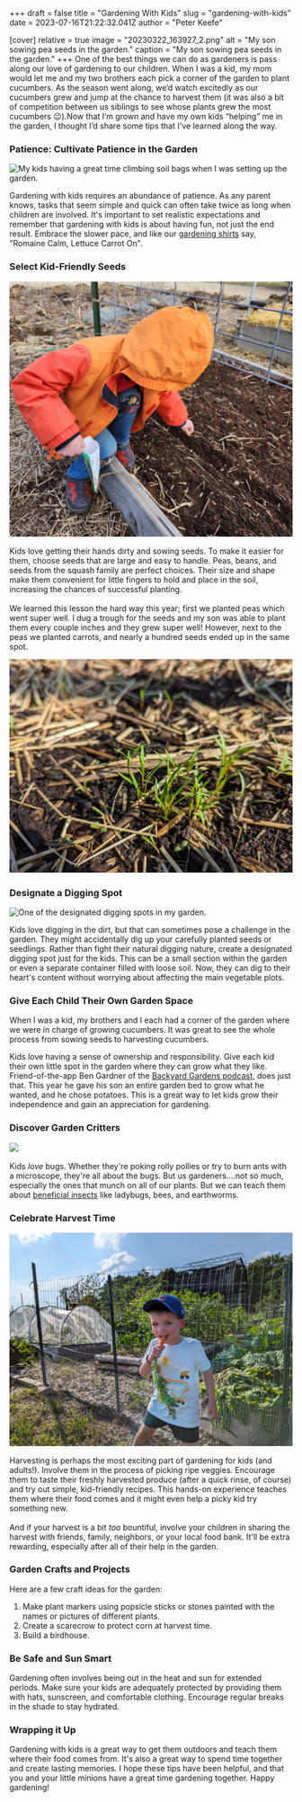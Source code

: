 +++
draft = false
title = "Gardening With Kids"
slug = "gardening-with-kids"
date = 2023-07-16T21:22:32.041Z
author = "Peter Keefe"


[cover]
relative = true
image = "20230322_163927_2.png"
alt = "My son sowing pea seeds in the garden."
caption = "My son sowing pea seeds in the garden."
+++
One of the best things we can do as gardeners is pass along our love of gardening to our children. When I was a kid, my mom would let me and my two brothers each pick a corner of the garden to plant cucumbers. As the season went along, we’d watch excitedly as our cucumbers grew and jump at the chance to harvest them (it was also a bit of competition between us siblings to see whose plants grew the most cucumbers 😉).Now that I’m grown and have my own kids “helping” me in the garden, I thought I’d share some tips that I've learned along the way.

### Patience: Cultivate Patience in the Garden

![My kids having a great time climbing soil bags when I was setting up the garden.](pxl_20210410_132623274-1-.jpg "My kids having a great time climbing soil bags when I was setting up the garden.")

Gardening with kids requires an abundance of patience. As any parent knows, tasks that seem simple and quick can often take twice as long when children are involved. It's important to set realistic expectations and remember that gardening with kids is about having fun, not just the end result. Embrace the slower pace, and like our [gardening shirts](https://store.planter.garden/listing/romaine-calm-green) say, "Romaine Calm, Lettuce Carrot On".

### Select Kid-Friendly Seeds

![My son sowing pea seeds in the garden.](20230322_163835.jpg "My son sowing pea seeds in the garden.")

Kids love getting their hands dirty and sowing seeds. To make it easier for them, choose seeds that are large and easy to handle. Peas, beans, and seeds from the squash family are perfect choices. Their size and shape make them convenient for little fingers to hold and place in the soil, increasing the chances of successful planting.\
\
We learned this lesson the hard way this year; first we planted peas which went super well. I dug a trough for the seeds and my son was able to plant them every couple inches and they grew super well! However, next to the peas we planted carrots, and nearly a hundred seeds ended up in the same spot.

![A large clump of carrot seedlings that my kids planted.](pxl_20230421_202929735.jpg "A large clump of carrot seedlings that my kids planted. Needless to say, we've got lots of tiny baby carrots this year 😅.")

### Designate a Digging Spot

![One of the designated digging spots in my garden.](pxl_20230530_194135221.jpg "One of the designated digging spots in my garden. Half of a 4x8 raised bed is more than enough space for most kids.")

Kids love digging in the dirt, but that can sometimes pose a challenge in the garden. They might accidentally dig up your carefully planted seeds or seedlings. Rather than fight their natural digging nature, create a designated digging spot just for the kids. This can be a small section within the garden or even a separate container filled with loose soil. Now, they can dig to their heart's content without worrying about affecting the main vegetable plots.

### Give Each Child Their Own Garden Space

When I was a kid, my brothers and I each had a corner of the garden where we were in charge of growing cucumbers. It was great to see the whole process from sowing seeds to harvesting cucumbers. 

Kids love having a sense of ownership and responsibility. Give each kid their own little spot in the garden where they can grow what they like. Friend-of-the-app Ben Gardner of the [Backyard Gardens podcast,](https://www.backyardgardenstv.com/backyard-gardens-podcast.html) does just that. This year he gave his son an entire garden bed to grow what he wanted, and he chose potatoes. This is a great way to let kids grow their independence and gain an appreciation for gardening.



### Discover Garden Critters

![](look-magnifying-glass-butterfly-sits-flowers-selective-focus.jpg)

Kids *love* bugs. Whether they're poking rolly pollies or try to burn ants with a microscope, they're all about the bugs. But us gardeners....not so much, especially the ones that munch on all of our plants. But we can teach them about [beneficial insects](https://blog.planter.garden/posts/16-of-your-garden-s-local-pest-hunters/) like ladybugs, bees, and earthworms.

### Celebrate Harvest Time

![My son eating a carrot straight from the garden!](pxl_20230713_212032019.jpg "My son eating a carrot straight from the garden. He didn't want to try carrots before that but now he loves them!")

Harvesting is perhaps the most exciting part of gardening for kids (and adults!). Involve them in the process of picking ripe veggies. Encourage them to taste their freshly harvested produce (after a quick rinse, of course) and try out simple, kid-friendly recipes. This hands-on experience teaches them where their food comes and it might even help a picky kid try something new. \
\
And if your harvest is a bit *too* bountiful, involve your children in sharing the harvest with friends, family, neighbors, or your local food bank. It'll be extra rewarding, especially after all of their help in the garden.

### Garden Crafts and Projects

Here are a few craft ideas for the garden:

1. Make plant markers using popsicle sticks or stones painted with the names or pictures of different plants.
2. Create a scarecrow to protect corn at harvest time.
3. Build a birdhouse.

### Be Safe and Sun Smart

Gardening often involves being out in the heat and sun for extended periods. Make sure your kids are adequately protected by providing them with hats, sunscreen, and comfortable clothing. Encourage regular breaks in the shade to stay hydrated.

### Wrapping it Up

Gardening with kids is a great way to get them outdoors and teach them where their food comes from. It's also a great way to spend time together and create lasting memories. I hope these tips have been helpful, and that you and your little minions have a great time gardening together. Happy gardening!
